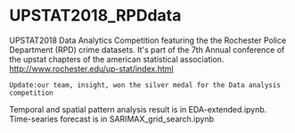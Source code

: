 # UPSTAT2018_RPDdata
UPSTAT2018 Data Analytics Competition featuring the the Rochester Police Department (RPD) crime datasets.
It's part of the 7th Annual conference of the upstat chapters of the american statistical association. http://www.rochester.edu/up-stat/index.html

```Update:our team, insight, won the silver medal for the Data analysis competition ```

Temporal and spatial pattern analysis result is in EDA-extended.ipynb. Time-searies forecast is in SARIMAX_grid_search.ipynb
